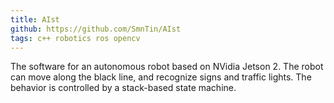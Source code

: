 ```yaml
---
title: AIst
github: https://github.com/SmnTin/AIst
tags: c++ robotics ros opencv
---
```

The software for an autonomous robot based on NVidia Jetson 2. The robot can move along the black line, and recognize signs and traffic lights. The behavior is controlled by a stack-based state machine.